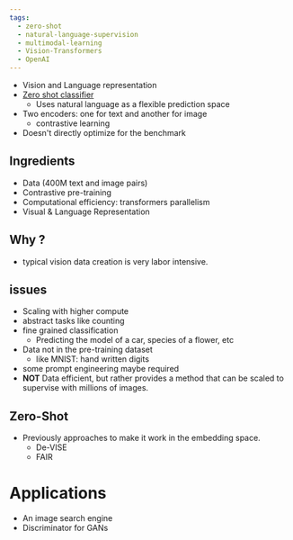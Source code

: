 ```yaml
---
tags:
  - zero-shot
  - natural-language-supervision
  - multimodal-learning
  - Vision-Transformers
  - OpenAI
---
```

- Vision and Language representation
- [Zero shot classifier](CLIP#Zero-Shot)
	- Uses natural language as a flexible prediction space
- Two encoders: one for text and another for image
	- contrastive learning
- Doesn't directly optimize for the benchmark

## Ingredients
- Data (400M text and image pairs)
- Contrastive pre-training
- Computational efficiency: transformers parallelism 
- Visual & Language Representation
## Why ?
- typical vision data creation is very labor intensive.
##  issues
- Scaling with higher compute
- abstract tasks like counting
- fine grained classification
	- Predicting the model of a car, species of a flower, etc
- Data not in the pre-training dataset
	- like MNIST: hand written digits
- some prompt engineering maybe required
- **NOT** Data efficient, but rather provides a method that can be scaled to supervise with millions of images.
## Zero-Shot
- Previously approaches to make it work in the embedding space.
	- De-VISE
	- FAIR
# Applications
- An image search engine
- Discriminator for GANs